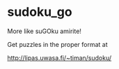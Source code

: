 # sudoku_go
More like suGOku amirite!

Get puzzles in the proper format at

http://lipas.uwasa.fi/~timan/sudoku/
